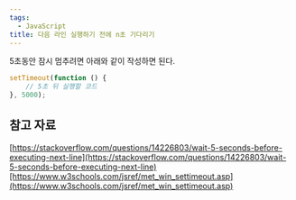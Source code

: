 ```yaml
---
tags:
  - JavaScript
title: 다음 라인 실행하기 전에 n초 기다리기
---
```


5초동안 잠시 멈추려면 아래와 같이 작성하면 된다.

```jsx
setTimeout(function () {
    // 5초 뒤 실행할 코드
}, 5000);
```

## 참고 자료

[https://stackoverflow.com/questions/14226803/wait-5-seconds-before-executing-next-line](https://stackoverflow.com/questions/14226803/wait-5-seconds-before-executing-next-line)[https://www.w3schools.com/jsref/met_win_settimeout.asp](https://www.w3schools.com/jsref/met_win_settimeout.asp)
